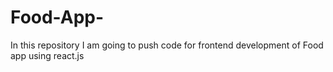 # Food-App-
In this repository I am going to push code for frontend development of Food app using react.js 

